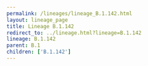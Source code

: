 ```yaml
---
permalink: /lineages/lineage_B.1.142.html
layout: lineage_page
title: Lineage B.1.142
redirect_to: ../lineage.html?lineage=B.1.142
lineage: B.1.142
parent: B.1
children: ['B.1.142']
---
```

